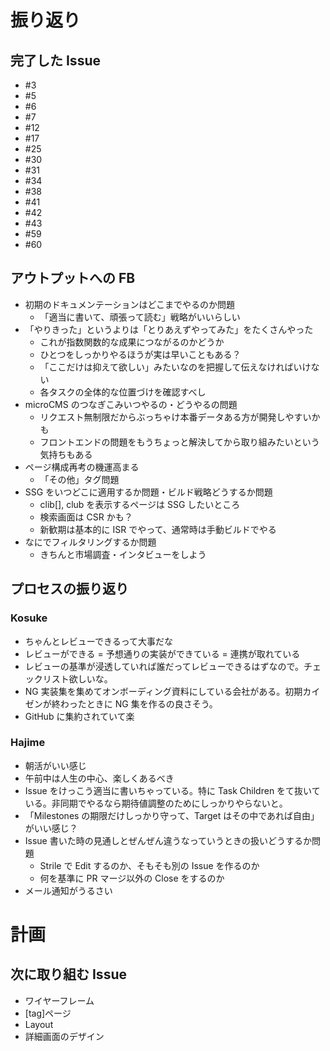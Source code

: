 # 振り返り

## 完了した Issue

- #3
- #5
- #6
- #7
- #12
- #17
- #25
- #30
- #31
- #34
- #38
- #41
- #42
- #43
- #59
- #60

## アウトプットへの FB

- 初期のドキュメンテーションはどこまでやるのか問題
  - 「適当に書いて、頑張って読む」戦略がいいらしい
- 「やりきった」というよりは「とりあえずやってみた」をたくさんやった
  - これが指数関数的な成果につながるのかどうか
  - ひとつをしっかりやるほうが実は早いこともある？
  - 「ここだけは抑えて欲しい」みたいなのを把握して伝えなければいけない
  - 各タスクの全体的な位置づけを確認すべし
- microCMS のつなぎこみいつやるの・どうやるの問題
  - リクエスト無制限だからぶっちゃけ本番データある方が開発しやすいかも
  - フロントエンドの問題をもうちょっと解決してから取り組みたいという気持ちもある
- ページ構成再考の機運高まる
  - 「その他」タグ問題
- SSG をいつどこに適用するか問題・ビルド戦略どうするか問題
  - clib[], club を表示するページは SSG したいところ
  - 検索画面は CSR かも？
  - 新歓期は基本的に ISR でやって、通常時は手動ビルドでやる
- なにでフィルタリングするか問題
  - きちんと市場調査・インタビューをしよう

## プロセスの振り返り

### Kosuke

- ちゃんとレビューできるって大事だな
- レビューができる = 予想通りの実装ができている = 連携が取れている
- レビューの基準が浸透していれば誰だってレビューできるはずなので。チェックリスト欲しいな。
- NG 実装集を集めてオンボーディング資料にしている会社がある。初期カイゼンが終わったときに NG 集を作るの良さそう。
- GitHub に集約されていて楽

### Hajime

- 朝活がいい感じ
- 午前中は人生の中心、楽しくあるべき
- Issue をけっこう適当に書いちゃっている。特に Task Children をて抜いている。非同期でやるなら期待値調整のためにしっかりやらないと。
- 「Milestones の期限だけしっかり守って、Target はその中であれば自由」がいい感じ？
- Issue 書いた時の見通しとぜんぜん違うなっていうときの扱いどうするか問題
  - Strile で Edit するのか、そもそも別の Issue を作るのか
  - 何を基準に PR マージ以外の Close をするのか
- メール通知がうるさい

# 計画

## 次に取り組む Issue

- ワイヤーフレーム
- [tag]ページ
- Layout
- 詳細画面のデザイン
